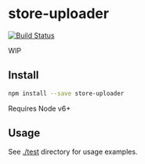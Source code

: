 # store-uploader

[![Build Status](https://travis-ci.org/blockai/store-uploader.svg?branch=master)](https://travis-ci.org/blockai/store-uploader)

WIP

## Install

```bash
npm install --save store-uploader
```

Requires Node v6+

## Usage

See [./test](./test) directory for usage examples.